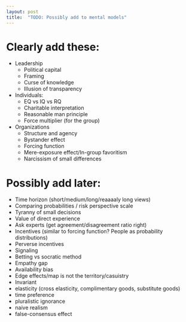 ```yaml
---
layout: post
title:  "TODO: Possibly add to mental models"
---
```


# Clearly add these:

- Leadership
  - Political capital
  - Framing
  - Curse of knowledge
  - Illusion of transparency
- Individuals:
  - EQ vs IQ vs RQ
  - Charitable interpretation
  - Reasonable man principle
  - Force multiplier (for the group)
- Organizations
  - Structure and agency
  - Bystander effect
  - Forcing function
  - Mere-exposure effect/In-group favoritism
  - Narcissism of small differences

# Possibly add later:

- Time horizon (short/medium/long/reaaaaly long views)
- Comparing probabilities / risk perspective scale
- Tyranny of small decisions
- Value of direct experience
- Ask experts (get agreement/disagreement ratio right)
- Incentives (similar to forcing function? People as probability
  distributions)
- Perverse incentives
- Signaling
- Betting vs socratic method
- Empathy gap
- Availability bias
- Edge effects/map is not the territory/casuistry
- Invariant
- elasticity (cross elasticity, complimentary goods, substitute goods)
- time preference
- pluralistic ignorance
- naive realism
- false-consensus effect
